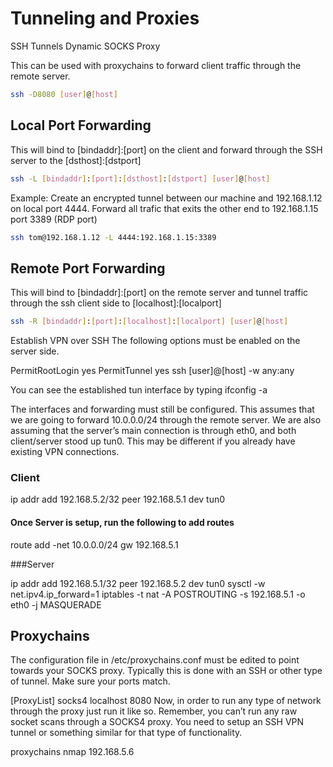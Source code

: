 # Tunneling and Proxies

SSH Tunnels
Dynamic SOCKS Proxy

This can be used with proxychains to forward client traffic through the remote server.

```bash
ssh -D8080 [user]@[host]
```

## Local Port Forwarding

This will bind to [bindaddr]:[port] on the client and forward through the SSH server to the [dsthost]:[dstport]
```bash
ssh -L [bindaddr]:[port]:[dsthost]:[dstport] [user]@[host]
```
Example: Create an encrypted tunnel between our machine and 192.168.1.12 on local port 4444. Forward all trafic that exits
the other end to 192.168.1.15 port 3389 (RDP port)
```bash
ssh tom@192.168.1.12 -L 4444:192.168.1.15:3389
```

## Remote Port Forwarding

This will bind to [bindaddr]:[port] on the remote server and tunnel traffic through the ssh client side to [localhost]:[localport]

```bash
ssh -R [bindaddr]:[port]:[localhost]:[localport] [user]@[host]
```

Establish VPN over SSH The following options must be enabled on the server side.

PermitRootLogin yes
PermitTunnel yes
ssh [user]@[host] -w any:any

You can see the established tun interface by typing ifconfig -a

The interfaces and forwarding must still be configured. This assumes that we are going to forward 10.0.0.0/24 through the remote server. We are also assuming that the server’s main connection is through eth0, and both client/server stood up tun0. This may be different if you already have existing VPN connections.

### Client

ip addr add 192.168.5.2/32 peer 192.168.5.1 dev tun0
#### Once Server is setup, run the following to add routes
route add -net 10.0.0.0/24 gw 192.168.5.1

###Server

ip addr add 192.168.5.1/32 peer 192.168.5.2 dev tun0
sysctl -w net.ipv4.ip_forward=1
iptables -t nat -A POSTROUTING -s 192.168.5.1 -o eth0 -j MASQUERADE


## Proxychains
The configuration file in /etc/proxychains.conf must be edited to point towards your SOCKS proxy. Typically this is done with 
an SSH or other type of tunnel. Make sure your ports match.

[ProxyList]
socks4 localhost 8080
Now, in order to run any type of network through the proxy just run it like so. Remember, you can’t run any raw socket scans through a SOCKS4 proxy. You need to setup an SSH VPN tunnel or something similar for that type of functionality.

proxychains nmap 192.168.5.6